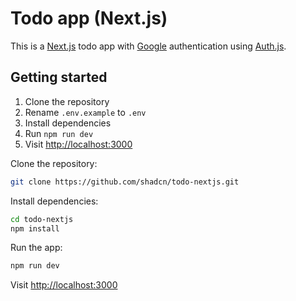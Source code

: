 # Todo app (Next.js)

This is a [Next.js](https://nextjs.org/) todo app with [Google](https://next-auth.js.org/providers/google) authentication using [Auth.js](https://authjs.dev/).

## Getting started

1. Clone the repository
2. Rename `.env.example` to `.env`
3. Install dependencies
4. Run `npm run dev`
5. Visit [http://localhost:3000](http://localhost:3000)

Clone the repository:

```bash
git clone https://github.com/shadcn/todo-nextjs.git
```

Install dependencies:

```bash
cd todo-nextjs
npm install
```

Run the app:

```bash
npm run dev
```

Visit [http://localhost:3000](http://localhost:3000)